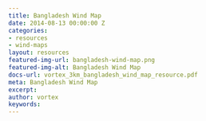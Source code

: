 ```yaml
---
title: Bangladesh Wind Map
date: 2014-08-13 00:00:00 Z
categories:
- resources
- wind-maps
layout: resources
featured-img-url: bangladesh-wind-map.png
featured-img-alt: Bangladesh Wind Map
docs-url: vortex_3km_bangladesh_wind_map_resource.pdf
meta: Bangladesh Wind Map
excerpt: 
author: vortex
keywords: 
---
```


